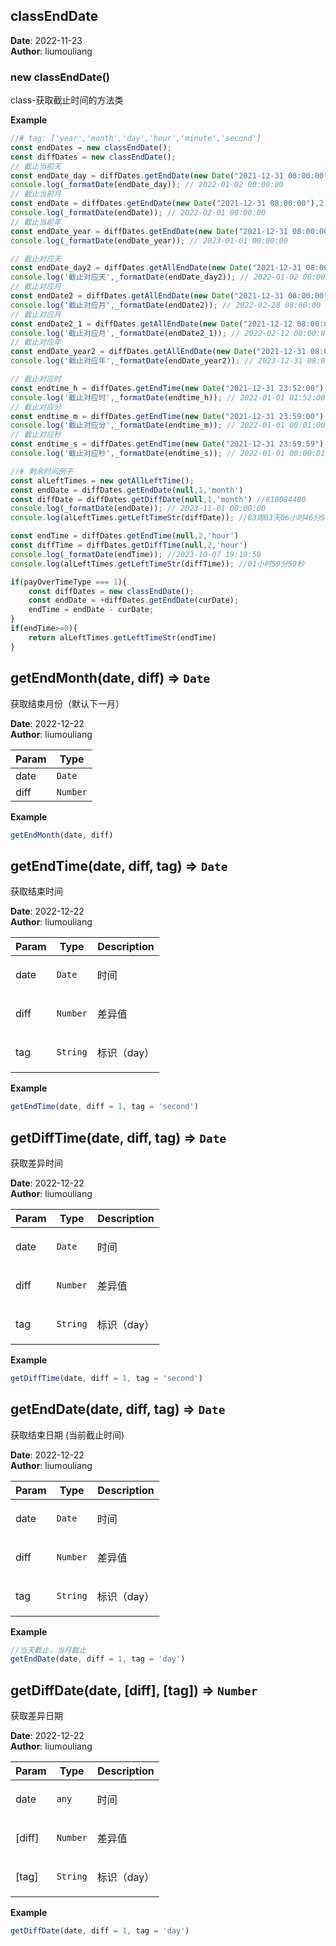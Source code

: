## classEndDate
**Date**: 2022-11-23  
**Author**: liumouliang  
### new classEndDate()
<p>class-获取截止时间的方法类</p>

**Example**  
```javascript
//# tag: ['year','month','day','hour','minute','second']
const endDates = new classEndDate();
const diffDates = new classEndDate();
// 截止当前天
const endDate_day = diffDates.getEndDate(new Date("2021-12-31 08:00:00"),2)
console.log(_formatDate(endDate_day)); // 2022-01-02 00:00:00
// 截止当前月
const endDate = diffDates.getEndDate(new Date("2021-12-31 08:00:00"),2,'month')
console.log(_formatDate(endDate)); // 2022-02-01 00:00:00
// 截止当前年
const endDate_year = diffDates.getEndDate(new Date("2021-12-31 08:00:00"),2,'year')
console.log(_formatDate(endDate_year)); // 2023-01-01 00:00:00

// 截止对应天
const endDate_day2 = diffDates.getAllEndDate(new Date("2021-12-31 08:00:00"),2)
console.log('截止对应天',_formatDate(endDate_day2)); // 2022-01-02 08:00:00
// 截止对应月
const endDate2 = diffDates.getAllEndDate(new Date("2021-12-31 08:00:00"),2,'month')
console.log('截止对应月',_formatDate(endDate2)); // 2022-02-28 08:00:00
// 截止对应月
const endDate2_1 = diffDates.getAllEndDate(new Date("2021-12-12 08:00:00"),2,'month')
console.log('截止对应月',_formatDate(endDate2_1)); // 2022-02-12 08:00:00
// 截止对应年
const endDate_year2 = diffDates.getAllEndDate(new Date("2021-12-31 08:00:00"),2,'year')
console.log('截止对应年',_formatDate(endDate_year2)); // 2023-12-31 08:00:00

// 截止对应时
const endtime_h = diffDates.getEndTime(new Date("2021-12-31 23:52:00"),2,'hour')
console.log('截止对应时',_formatDate(endtime_h)); // 2022-01-01 01:52:00
// 截止对应分
const endtime_m = diffDates.getEndTime(new Date("2021-12-31 23:59:00"),2,'minute')
console.log('截止对应分',_formatDate(endtime_m)); // 2022-01-01 00:01:00
// 截止对应秒
const endtime_s = diffDates.getEndTime(new Date("2021-12-31 23:59:59"),2)
console.log('截止对应秒',_formatDate(endtime_s)); // 2022-01-01 00:00:01

//# 剩余时间例子
const alLeftTimes = new getAllLeftTime();
const endDate = diffDates.getEndDate(null,1,'month')
const diffDate = diffDates.getDiffDate(null,1,'month') //810084400
console.log(_formatDate(endDate)); // 2023-11-01 00:00:00
console.log(alLeftTimes.getLeftTimeStr(diffDate)); //03周03天06小时46分56秒

const endTime = diffDates.getEndTime(null,2,'hour')
const diffTime = diffDates.getDiffTime(null,2,'hour')
console.log(_formatDate(endTime)); //2023-10-07 19:19:50
console.log(alLeftTimes.getLeftTimeStr(diffTime)); //01小时59分59秒

if(payOverTimeType === 1){
    const diffDates = new classEndDate();
    const endDate = +diffDates.getEndDate(curDate);
    endTime = endDate - curDate;
}
if(endTime>=0){
    return alLeftTimes.getLeftTimeStr(endTime)
}
```
## getEndMonth(date, diff) ⇒ <code>Date</code>
<p>获取结束月份（默认下一月）</p>

**Date**: 2022-12-22  
**Author**: liumouliang  

| Param | Type |
| --- | --- |
| date | <code>Date</code> | 
| diff | <code>Number</code> | 

**Example**  
```javascript
getEndMonth(date, diff)
```
## getEndTime(date, diff, tag) ⇒ <code>Date</code>
<p>获取结束时间</p>

**Date**: 2022-12-22  
**Author**: liumouliang  

| Param | Type | Description |
| --- | --- | --- |
| date | <code>Date</code> | <p>时间</p> |
| diff | <code>Number</code> | <p>差异值</p> |
| tag | <code>String</code> | <p>标识（day）</p> |

**Example**  
```javascript
getEndTime(date, diff = 1, tag = 'second')
```
## getDiffTime(date, diff, tag) ⇒ <code>Date</code>
<p>获取差异时间</p>

**Date**: 2022-12-22  
**Author**: liumouliang  

| Param | Type | Description |
| --- | --- | --- |
| date | <code>Date</code> | <p>时间</p> |
| diff | <code>Number</code> | <p>差异值</p> |
| tag | <code>String</code> | <p>标识（day）</p> |

**Example**  
```javascript
getDiffTime(date, diff = 1, tag = 'second')
```
## getEndDate(date, diff, tag) ⇒ <code>Date</code>
<p>获取结束日期 (当前截止时间)</p>

**Date**: 2022-12-22  
**Author**: liumouliang  

| Param | Type | Description |
| --- | --- | --- |
| date | <code>Date</code> | <p>时间</p> |
| diff | <code>Number</code> | <p>差异值</p> |
| tag | <code>String</code> | <p>标识（day）</p> |

**Example**  
```javascript
//当天截止，当月截止
getEndDate(date, diff = 1, tag = 'day')
```
## getDiffDate(date, [diff], [tag]) ⇒ <code>Number</code>
<p>获取差异日期</p>

**Date**: 2022-12-22  
**Author**: liumouliang  

| Param | Type | Description |
| --- | --- | --- |
| date | <code>any</code> | <p>时间</p> |
| [diff] | <code>Number</code> | <p>差异值</p> |
| [tag] | <code>String</code> | <p>标识（day）</p> |

**Example**  
```javascript
getDiffDate(date, diff = 1, tag = 'day')
```
